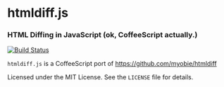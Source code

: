 # htmldiff.js
### HTML Diffing in JavaScript (ok, CoffeeScript actually.)

[![Build Status](https://secure.travis-ci.org/tnwinc/htmldiff.js.png)](http://travis-ci.org/tnwinc/htmldiff.js)

`htmldiff.js` is a CoffeeScript port of https://github.com/myobie/htmldiff

Licensed under the MIT License. See the `LICENSE` file for details.
